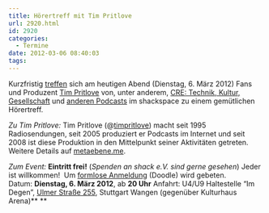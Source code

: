 ```yaml
---
title: Hörertreff mit Tim Pritlove
url: 2920.html
id: 2920
categories:
  - Termine
date: 2012-03-06 08:40:03
tags:
---
```


Kurzfristig [treffen](http://metaebene.me/2012/03/01/06-03-12-hoerertreffen-in-stuttgart/) sich am heutigen Abend (Dienstag, 6\. März 2012) Fans und Produzent [Tim Pritlove](http://metaebene.me/timpritlove/) von, unter anderem, [CRE: Technik, Kultur, Gesellschaft](http://cre.fm/) und [anderen Podcasts](http://metaebene.me/podcasts/) im shackspace zu einem gemütlichen Hörertreff.

_Zu Tim Pritlove:_
Tim Pritlove (@[timpritlove](https://twitter.com/timpritlove)) macht seit 1995 Radiosendungen, seit 2005 produziert er Podcasts im Internet und seit 2008 ist diese Produktion in den Mittelpunkt seiner Aktivitäten getreten.  Weitere Details auf [metaebene.me](http://metaebene.me/timpritlove/).

_Zum Event:_
**Eintritt frei!** (_Spenden an shack e.V. sind gerne gesehen_) Jeder ist willkommen!  Um [formlose Anmeldung](http://www.doodle.com/3re3wa27mdv54yw5) (Doodle) wird gebeten.
Datum: **Dienstag, 6\. März 2012**, ab **20 Uhr**
Anfahrt: U4/U9 Haltestelle “Im Degen”, [Ulmer Straße 255](https://blog.shackspace.de/?page_id=713), Stuttgart Wangen (gegenüber Kulturhaus Arena)** **